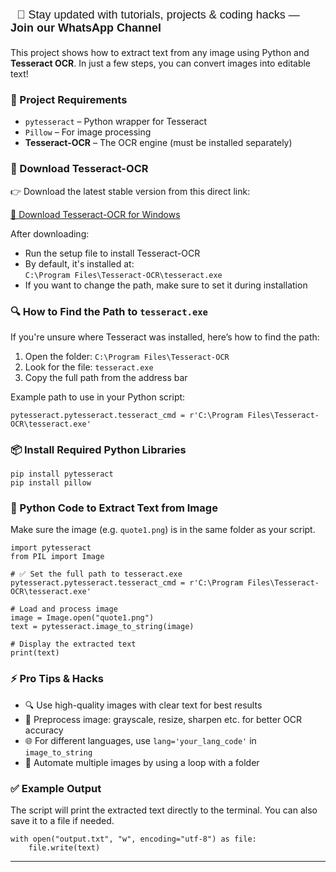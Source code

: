 <!--🧠 Highlight.js and Font Awesome already included in your Blogger theme-->
<!--🧠 Highlight.js for Code Highlighting-->
<link href="//cdnjs.cloudflare.com/ajax/libs/highlight.js/11.9.0/styles/default.min.css" rel="stylesheet"></link>
<link href="https://cdnjs.cloudflare.com/ajax/libs/font-awesome/6.5.0/css/all.min.css" rel="stylesheet"></link>



  <!-- WhatsApp Channel Promo (Theme-Compatible) -->
<ul style="list-style: none; padding-left: 0; margin-top: 10px; margin-bottom: 20px; font-family: Arial, sans-serif;">
  <li style="margin: 8px 0; font-size: 18px;">
    <i class="fab fa-whatsapp" style="margin-right: 10px;"></i>
    <a href="https://whatsapp.com/channel/0029Vb5oq3gBA1f23Latsb3a" target="_blank" style="text-decoration: none;">
      📢 Stay updated with tutorials, projects & coding hacks — <strong>Join our WhatsApp Channel</strong>
    </a>
  </li>
</ul>


<p>This project shows how to extract text from any image using Python and <strong>Tesseract OCR</strong>. In just a few steps, you can convert images into editable text!</p>

<h3>📂 Project Requirements</h3>
<ul>
  <li><code>pytesseract</code> – Python wrapper for Tesseract</li>
  <li><code>Pillow</code> – For image processing</li>
  <li><strong>Tesseract-OCR</strong> – The OCR engine (must be installed separately)</li>
</ul>

<h3>🔗 Download Tesseract-OCR</h3>
<p>👉 Download the latest stable version from this direct link:</p>
<p><a href="https://github.com/tesseract-ocr/tesseract/releases/download/5.5.0/tesseract-ocr-w64-setup-5.5.0.20241111.exe" target="_blank">
🔗 Download Tesseract-OCR for Windows
</a></p>

<p>After downloading:</p>
<ul>
  <li>Run the setup file to install Tesseract-OCR</li>
  <li>By default, it's installed at:<br />
  <code>C:\Program Files\Tesseract-OCR\tesseract.exe</code></li>
  <li>If you want to change the path, make sure to set it during installation</li>
</ul>

<h3>🔍 How to Find the Path to <code>tesseract.exe</code></h3>
<p>If you're unsure where Tesseract was installed, here’s how to find the path:</p>
<ol>
  <li>Open the folder: <code>C:\Program Files\Tesseract-OCR</code></li>
  <li>Look for the file: <code>tesseract.exe</code></li>
  <li>Copy the full path from the address bar</li>
</ol>

<p>Example path to use in your Python script:</p>
<pre><code class="language-python">pytesseract.pytesseract.tesseract_cmd = r'C:\Program Files\Tesseract-OCR\tesseract.exe'</code></pre>

<h3>📦 Install Required Python Libraries</h3>
<pre><code>pip install pytesseract
pip install pillow</code></pre>

<h3>📌 Python Code to Extract Text from Image</h3>
<p>Make sure the image (e.g. <code>quote1.png</code>) is in the same folder as your script.</p>

<pre><code class="language-python">import pytesseract
from PIL import Image

# ✅ Set the full path to tesseract.exe
pytesseract.pytesseract.tesseract_cmd = r'C:\Program Files\Tesseract-OCR\tesseract.exe'

# Load and process image
image = Image.open("quote1.png")
text = pytesseract.image_to_string(image)

# Display the extracted text
print(text)</code></pre>

<h3>⚡ Pro Tips &amp; Hacks</h3>
<ul>
  <li>🔍 Use high-quality images with clear text for best results</li>
  <li>🧽 Preprocess image: grayscale, resize, sharpen etc. for better OCR accuracy</li>
  <li>🌐 For different languages, use <code>lang='your_lang_code'</code> in <code>image_to_string</code></li>
  <li>📁 Automate multiple images by using a loop with a folder</li>
</ul>

<h3>✅ Example Output</h3>
<p>The script will print the extracted text directly to the terminal. You can also save it to a file if needed.</p>

<pre><code class="language-python">with open("output.txt", "w", encoding="utf-8") as file:
    file.write(text)</code></pre>

<hr />
